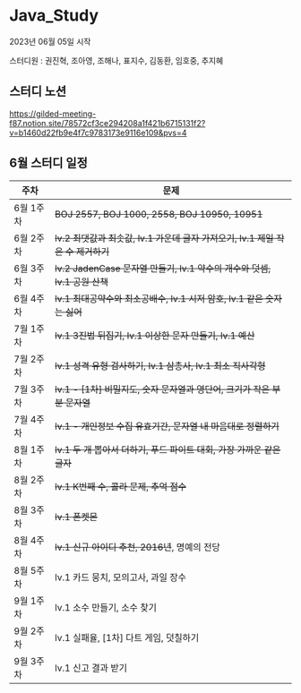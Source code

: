 # Java_Study
2023년 06월 05일 시작

스터디원 : 권진혁, 조아영, 조해나, 표지수, 김동환, 임호중, 추지혜

## 스터디 노션
https://gilded-meeting-f87.notion.site/78572cf3ce294208a1f421b6715131f2?v=b1460d22fb9e4f7c9783173e9116e109&pvs=4

## 6월 스터디 일정

|주차|문제|
|---|---|
|6월 1주차|~~BOJ 2557, BOJ 1000, 2558, BOJ 10950, 10951~~|
|6월 2주차|~~lv.2 최댓값과 최솟값, lv.1 가운데 글자 가져오기, lv.1 제일 작은 수 제거하기~~|
|6월 3주차|~~lv.2 JadenCase 문자열 만들기, lv.1 약수의 개수와 덧셈, lv.1 공원 산책~~|
|6월 4주차|~~lv.1 최대공약수와 최소공배수, lv.1 시저 암호, lv.1 같은 숫자는 싫어~~|
|7월 1주차|~~lv.1 3진법 뒤집기, lv.1 이상한 문자 만들기, lv.1 예산~~|
|7월 2주차|~~lv.1 성격 유형 검사하기, lv.1 삼총사, lv.1 최소 직사각형~~|
|7월 3주차|~~lv.1 - [1차] 비밀지도, 숫자 문자열과 영단어, 크기가 작은 부분 문자열~~|
|7월 4주차|~~lv.1 - 개인정보 수집 유효기간, 문자열 내 마음대로 정렬하기~~|
|8월 1주차|~~lv.1 두 개 뽑아서 더하기, 푸드 파이트 대회, 가장 가까운 같은 글자~~|
|8월 2주차|~~lv.1 K번째 수, 콜라 문제, 추억 점수~~|
|8월 3주차|~~lv.1 폰켓몬~~|
|8월 4주차|~~lv.1 신규 아이디 추천, 2016년~~, 명예의 전당|
|8월 5주차|lv.1 카드 뭉치, 모의고사, 과일 장수|
|9월 1주차|lv.1 소수 만들기, 소수 찾기|
|9월 2주차|lv.1 실패율, [1차] 다트 게임, 덧칠하기|
|9월 3주차|lv.1 신고 결과 받기|
